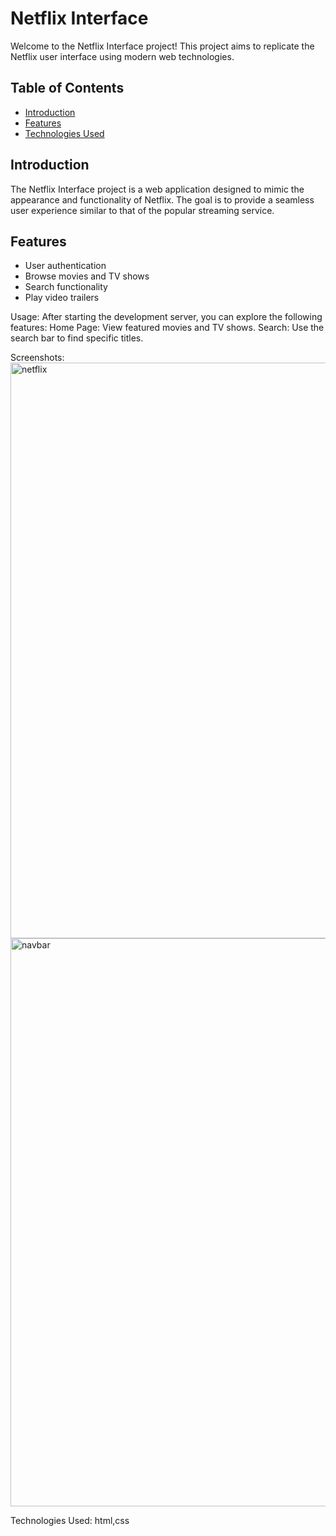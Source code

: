 # Netflix Interface

Welcome to the Netflix Interface project! This project aims to replicate the Netflix user interface using modern web technologies.

## Table of Contents

- [Introduction](#introduction)
- [Features](#features)
- [Technologies Used](#technologies-used)

## Introduction

The Netflix Interface project is a web application designed to mimic the appearance and functionality of Netflix. The goal is to provide a seamless user experience similar to that of the popular streaming service.

## Features

- User authentication
- Browse movies and TV shows
- Search functionality
- Play video trailers

Usage:
After starting the development server, you can explore the following features:
Home Page: View featured movies and TV shows.
Search: Use the search bar to find specific titles.

Screenshots:
<img width="921" alt="netflix" src="https://github.com/user-attachments/assets/ee648524-9c05-48c5-82f5-871dfdb62423">
<img width="909" alt="navbar" src="https://github.com/user-attachments/assets/831b1fb9-6594-4af9-8e97-300cb54ff897">

Technologies Used:
html,css


